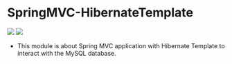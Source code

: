 # SpringMVC-HibernateTemplate

![](https://img.shields.io/github/languages/count/gowthamrajk/SpringMVC-HibernateTemplate)   ![](https://img.shields.io/github/languages/top/gowthamrajk/SpringMVC-HibernateTemplate)

- This module is about Spring MVC application with Hibernate Template to interact with the MySQL database.
